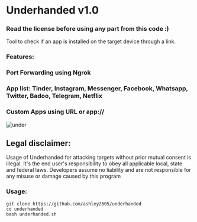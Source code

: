 # Underhanded v1.0
### Read the license before using any part from this code :) 

Tool to check if an app is installed on the target device through a link.

### Features:
### Port Forwarding using Ngrok
### App list: Tinder, Instagram, Messenger, Facebook, Whatsapp, Twitter, Badoo, Telegram, Netflix
### Custom Apps using URL or app://

![under](https://user-images.githubusercontent.com/34893261/76662852-0b59ff00-655e-11ea-9636-3f00fdfa183f.png)

## Legal disclaimer:

Usage of Underhanded for attacking targets without prior mutual consent is illegal. It's the end user's responsibility to obey all applicable local, state and federal laws. Developers assume no liability and are not responsible for any misuse or damage caused by this program 

### Usage:
```
git clone https://github.com/ashley2605/underhanded
cd underhanded
bash underhanded.sh
```
